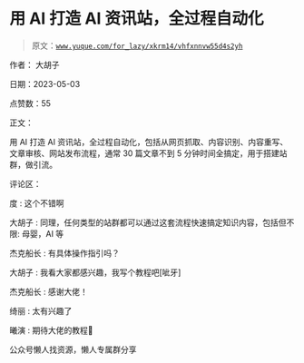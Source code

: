 # 用 AI 打造 AI 资讯站，全过程自动化

> 原文：[`www.yuque.com/for_lazy/xkrm14/vhfxnnvw55d4s2yh`](https://www.yuque.com/for_lazy/xkrm14/vhfxnnvw55d4s2yh)



作者： 大胡子



日期：2023-05-03



点赞数：55

<ne-hole id="uae750256" data-lake-id="uae750256">

正文：



用 AI 打造 AI 资讯站，全过程自动化，包括从网页抓取、内容识别、内容重写、文章审核、网站发布流程，通常 30 篇文章不到 5 分钟时间全搞定，用于搭建站群，做引流。

<ne-hole id="u8126a9ec" data-lake-id="u8126a9ec">

评论区：



度 : 这个不错啊



大胡子 : 同理，任何类型的站群都可以通过这套流程快速搞定知识内容，包括但不限: 母婴，AI 等



杰克船长 : 有具体操作指引吗？



大胡子 : 我看大家都感兴趣，我写个教程吧[呲牙]



杰克船长 : 感谢大佬！



绮丽 : 太有兴趣了



曦演 : 期待大佬的教程🙏

<ne-hole id="u3fbfa318" data-lake-id="u3fbfa318">

公众号懒人找资源，懒人专属群分享

</ne-hole></ne-hole></ne-hole>